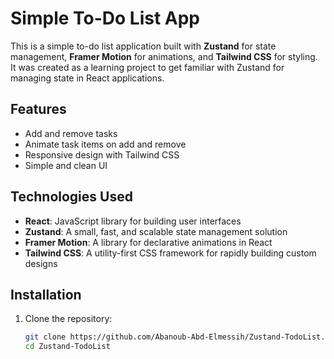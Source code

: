 # Simple To-Do List App

This is a simple to-do list application built with **Zustand** for state management, **Framer Motion** for animations, and **Tailwind CSS** for styling. It was created as a learning project to get familiar with Zustand for managing state in React applications.

## Features

- Add and remove tasks
- Animate task items on add and remove
- Responsive design with Tailwind CSS
- Simple and clean UI

## Technologies Used

- **React**: JavaScript library for building user interfaces
- **Zustand**: A small, fast, and scalable state management solution
- **Framer Motion**: A library for declarative animations in React
- **Tailwind CSS**: A utility-first CSS framework for rapidly building custom designs

## Installation

1. Clone the repository:

   ```bash
   git clone https://github.com/Abanoub-Abd-Elmessih/Zustand-TodoList.git
   cd Zustand-TodoList
